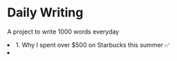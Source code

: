 # Daily Writing
A project to write 1000 words everyday
<li>
  1. Why I spent over $500 on Starbucks this summer ✅
  <li>
